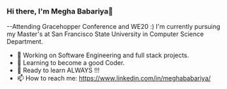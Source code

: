 ### Hi there, I'm Megha Babariya👋

--Attending Gracehopper Conference and WE20 :)
I'm currently pursuing my Master's at San Francisco State University in Computer Science Department.

- 🔭 Working on Software Engineering and full stack projects.
- 🌱 Learning to become a good Coder.
- 🌱 Ready to learn ALWAYS !!!
- 📫 How to reach me: https://www.linkedin.com/in/meghababariya/
